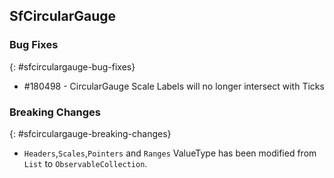 ## SfCircularGauge

### Bug Fixes
 {: #sfcirculargauge-bug-fixes} 

* \#180498 -  CircularGauge Scale Labels will no longer intersect with Ticks

### Breaking Changes
{: #sfcirculargauge-breaking-changes}

* `Headers`,`Scales`,`Pointers` and `Ranges` ValueType has been modified from `List` to `ObservableCollection`.
